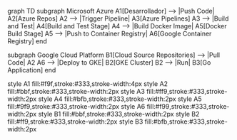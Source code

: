 graph TD
  subgraph Microsoft Azure
    A1[Desarrollador] --> |Push Code| A2[Azure Repos]
    A2 --> |Trigger Pipeline| A3[Azure Pipelines]
    A3 --> |Build and Test| A4[Build and Test Stage]
    A4 --> |Build Docker Image| A5[Docker Build Stage]
    A5 --> |Push to Container Registry| A6[Google Container Registry]
  end
  
  subgraph Google Cloud Platform
    B1[Cloud Source Repositories] --> |Pull Code| A2
    A6 --> |Deploy to GKE| B2[GKE Cluster]
    B2 --> |Run| B3[Go Application]
  end
  
  style A1 fill:#f9f,stroke:#333,stroke-width:4px
  style A2 fill:#bbf,stroke:#333,stroke-width:2px
  style A3 fill:#ff9,stroke:#333,stroke-width:2px
  style A4 fill:#bfb,stroke:#333,stroke-width:2px
  style A5 fill:#9f9,stroke:#333,stroke-width:2px
  style A6 fill:#f99,stroke:#333,stroke-width:2px
  style B1 fill:#bbf,stroke:#333,stroke-width:2px
  style B2 fill:#ff9,stroke:#333,stroke-width:2px
  style B3 fill:#bfb,stroke:#333,stroke-width:2px
